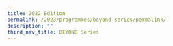 ```yaml
---
title: 2022 Edition
permalink: /2023/programmes/beyond-series/permalink/
description: ""
third_nav_title: BEYOND Series
---
```

